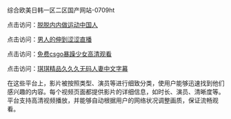 综合欧美日韩一区二区国产网站-0709ht

点击访问：<a href="https://heiliaoll4qsx.pages.dev">脱脱内内做运动中国人</a>

点击访问：<a href="https://heiliaowzu4ur.pages.dev">男人的伸到涩涩直播</a>

点击访问：<a href="https://heiliaoe8ajia.pages.dev">免费csgo暴躁少女高清观看</a>

点击访问：<a href="https://heiliaozj3tjd.pages.dev">琪琪精品久久久无码人妻中文字幕</a>

在这些平台上，影片被按照类型、演员等进行细致分类，使用户能够迅速找到他们感兴趣的内容。每个视频页面都提供影片的详细信息，如时长、演员、清晰度等。平台支持高清视频播放，并能够自动根据用户的网络状况调整画质，保证流畅观看。

<span style="display:none;">[Canonical link](https://github.com/yeah20250709/yeah3 ）</span>
